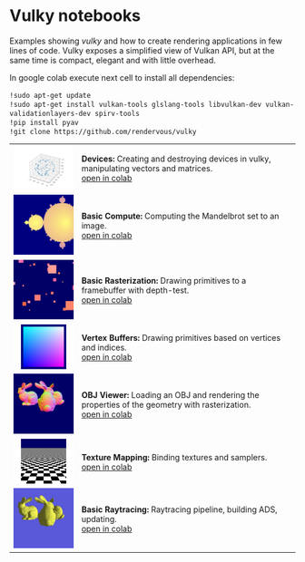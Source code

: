 # Vulky notebooks

Examples showing *vulky* and how to create rendering applications in few lines of code.
Vulky exposes a simplified view of Vulkan API, but at the same time is compact, elegant and
with little overhead.

In google colab execute next cell to install all dependencies:

```shell
!sudo apt-get update
!sudo apt-get install vulkan-tools glslang-tools libvulkan-dev vulkan-validationlayers-dev spirv-tools
!pip install pyav
!git clone https://github.com/rendervous/vulky
```

<table>
<tr>
<td>
    <a href="./e01_create_and_destroy_device.ipynb">
    <img src="./docs/images/teaser1.jpg" alt="drawing" width="200px"/>
    </a>
</td>
<td>
    <b>Devices:</b> Creating and destroying devices in vulky, manipulating vectors and matrices.<br/>
    <a href="https://colab.research.google.com/github/rendervous/vulky_examples/blob/main/e01_create_and_destroy_device.ipynb">open in colab</a>
</td>
</tr>

<tr>
<td>
    <a href="./e02_basic_compute.ipynb">
    <img src="./docs/images/teaser2.webp" alt="drawing" width="200px"/>
    </a>
</td>
<td>
    <b>Basic Compute:</b> Computing the Mandelbrot set to an image.<br/>
    <a href="https://colab.research.google.com/github/rendervous/vulky_examples/blob/main/e02_basic_compute.ipynb">open in colab</a>
</td>
</tr>

<tr>
<td>
    <a href="./e03_basic_rasterization.ipynb">
    <img src="./docs/images/teaser3.webp" alt="drawing" width="200px"/>
    </a>
</td>
<td>
    <b>Basic Rasterization:</b> Drawing primitives to a framebuffer with depth-test.<br/>
    <a href="https://colab.research.google.com/github/rendervous/vulky_examples/blob/main/e03_basic_rasterization.ipynb">open in colab</a>
</td>
</tr>


<tr>
<td>
    <a href="./e04_vertex_buffers.ipynb">
    <img src="./docs/images/teaser4.jpg" alt="drawing" width="200px"/>
    </a>
</td>
<td>
    <b>Vertex Buffers:</b> Drawing primitives based on vertices and indices.<br/>
<a href="https://colab.research.google.com/github/rendervous/vulky_examples/blob/main/e04_vertex_buffers.ipynb">open in colab</a>
</td>
</tr>


<tr>
<td>
    <a href="./e05_obj_viewer.ipynb">
    <img src="./docs/images/teaser5.webp" alt="drawing" width="200px"/>
    </a>
</td>
<td>
    <b>OBJ Viewer:</b> Loading an OBJ and rendering the properties of the geometry with rasterization.<br/>
    <a href="https://colab.research.google.com/github/rendervous/vulky_examples/blob/main/e05_obj_viewer.ipynb">open in colab</a>
</td>
</tr>


<tr>
<td>
    <a href="./e06_texture_mapping.ipynb">
    <img src="./docs/images/teaser6.jpg" alt="drawing" width="200px"/>
    </a>
</td>
<td>
    <b>Texture Mapping: </b> Binding textures and samplers.<br/>
    <a href="https://colab.research.google.com/github/rendervous/vulky_examples/blob/main/e06_texture_mapping.ipynb">open in colab</a>
</td>
</tr>


<tr>
<td>
    <a href="./e07_basic_raytracing.ipynb">
    <img src="./docs/images/teaser7.webp" alt="drawing" width="200px"/>
    </a>
</td>
<td>
    <b>Basic Raytracing:</b> Raytracing pipeline, building ADS, updating.<br/>
    <a href="https://colab.research.google.com/github/rendervous/vulky_examples/blob/main/e07_basic_raytracing.ipynb">open in colab</a>
</td>
</tr>

</table>




